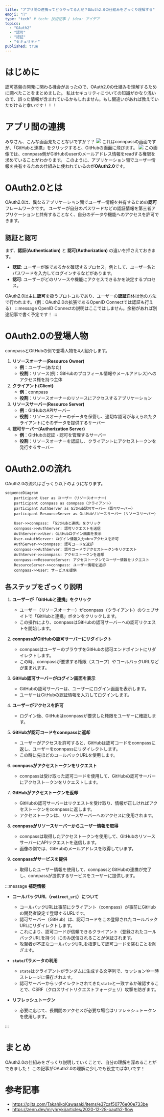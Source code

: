 ```yaml
---
title: "アプリ間の連携ってどうやってるんだ？OAuth2.0の仕組みをざっくり理解する"
emoji: "🔐"
type: "tech" # tech: 技術記事 / idea: アイデア
topics: 
  - "OAuth2"
  - "認可"
  - "認証"
  - "セキュリティ"
published: true
---
```


# はじめに
認可基盤の開発に関わる機会があったので、OAuth2.0の仕組みを理解するために調べたことをまとめました。
私はセキュリティについての知識がかなり浅いので、誤った情報が含まれているかもしれません。もし間違いがあれば教えていただけると幸いです！！！

# アプリ間の連携
みなさん、こんな画面見たことないですか？？
![](https://storage.googleapis.com/zenn-user-upload/128dd484e5a6-20240921.png)
これはconnpassの画面ですが、「GitHubと連携」をクリックすると、GitHubの画面に飛びます。
![](https://storage.googleapis.com/zenn-user-upload/e84d7ab7780c-20240921.png)
この画像では、connpass側がGitHubのuserのメールアドレス情報をreadする権限を求めていることがわかります。
このように、アプリケーション間でユーザー情報を共有するための仕組みに使われているのが**OAuth2.0**です。

# OAuth2.0とは
OAuth2.0は、異なるアプリケーション間でユーザー情報を共有するための**認可**フレームワークです。
ユーザーが自分のパスワードなどの認証情報を第三者アプリケーションと共有することなく、自分のデータや機能へのアクセスを許可できます。

## 認証と認可
まず、**認証(Authentication)** と **認可(Authorization)** の違いを押さえておきます。

- **認証**: ユーザーが誰であるかを確認するプロセス。例として、ユーザー名とパスワードを入力してログインするなどがあります。
- **認可**: ユーザーがどのリソースや機能にアクセスできるかを決定するプロセス。

OAuth2.0は主に**認可**を扱うプロトコルであり、ユーザーの**認証**自体は他の方法で行われます。（例：OAuth2.0の拡張であるOpenID Connectでは認証も行える）
:::message
OpenID Connectの説明はここではしません。余裕があれば別途記事で書く予定です！
:::

# OAuth2.0の登場人物
connpassとGitHubの例で登場人物を4人紹介します。

1. **リソースオーナー(Resource Owner)**
   - **例**：ユーザー(あなた)
   - **役割**：リソース(例：GitHubのプロフィール情報やメールアドレス)へのアクセス権を持つ主体
2. **クライアント(Client)**
    - **例**：connpass
    - **役割**：リソースオーナーのリソースにアクセスするアプリケーション
3. **リソースサーバー(Resource Server)**
    - **例**：GitHubのAPIサーバー
    - **役割**：リソースオーナーのデータを保管し、適切な認可が与えられたクライアントにそのデータを提供するサーバー
4. **認可サーバー(Authorization Server)**
    - **例**：GitHubの認証・認可を管理するサーバー
    - **役割**：リソースオーナーを認証し、クライアントにアクセストークンを発行するサーバー

# OAuth2.0の流れ
OAuth2.0の流れはざっくり以下のようになります。
```mermaid
sequenceDiagram
    participant User as ユーザー（リソースオーナー）
    participant connpass as connpass（クライアント）
    participant AuthServer as GitHub認可サーバー（認可サーバー）
    participant ResourceServer as GitHubリソースサーバー（リソースサーバー）

    User->>connpass: 「GitHubと連携」をクリック
    connpass->>AuthServer: 認可リクエストを送信
    AuthServer->>User: GitHubログイン画面を表示
    User->>AuthServer: ログイン情報入力<br>アクセスを許可
    AuthServer->>connpass: 認可コードを返却
    connpass->>AuthServer: 認可コードでアクセストークンをリクエスト
    AuthServer->>connpass: アクセストークンを返却
    connpass->>ResourceServer: アクセストークンでユーザー情報をリクエスト
    ResourceServer->>connpass: ユーザー情報を返却
    connpass->>User: サービスを提供
```

## 各ステップをざっくり説明

1. **ユーザーが「GitHubと連携」をクリック**

   - ユーザー（リソースオーナー）がconnpass（クライアント）のウェブサイトで「GitHubと連携」ボタンをクリックします。
   - この操作により、connpassはGitHubの認可サーバーへの認可リクエストを開始します。

2. **connpassがGitHubの認可サーバーにリダイレクト**

   - connpassはユーザーのブラウザをGitHubの認可エンドポイントにリダイレクトします。
   - この時、connpassが要求する権限（スコープ）やコールバックURLなどが含まれます。

3. **GitHub認可サーバーがログイン画面を表示**

   - GitHubの認可サーバーは、ユーザーにログイン画面を表示します。
   - ユーザーはGitHubの認証情報を入力してログインします。

4. **ユーザーがアクセスを許可**

   - ログイン後、GitHubはconnpassが要求した権限をユーザーに確認します。

5. **GitHubが認可コードをconnpassに返却**

    - ユーザーがアクセスを許可すると、GitHubは認可コードをconnpassに返し、ユーザーをconnpassにリダイレクトします。
    - この時に先ほどのコールバックURLを使用します。

6. **connpassがアクセストークンをリクエスト**

   - connpassは受け取った認可コードを使用して、GitHubの認可サーバーにアクセストークンをリクエストします。

7. **GitHubがアクセストークンを返却**

   - GitHubの認可サーバーはリクエストを受け取り、情報が正しければアクセストークンをconnpassに返します。
   - アクセストークンは、リソースサーバーへのアクセスに使用されます。

8. **connpassがリソースサーバーからユーザー情報を取得**

   - connpassは取得したアクセストークンを使用して、GitHubのリソースサーバーにAPIリクエストを送信します。
   - 画像の例では、GitHubのメールアドレスを取得しています。

9. **connpassがサービスを提供**

   - 取得したユーザー情報を使用して、connpassとGitHubの連携が完了し、connpassが提供するサービスをユーザーに提供します。

:::message
**補足情報**

- **コールバックURL（`redirect_uri`）について**
   - コールバックURLは事前にクライアント（connpass）が事前にGitHubの開発者設定で登録するURLです。
   - 認可サーバー（GitHub）は、認可コードをこの登録されたコールバックURLにリダイレクトします。 
   - これにより、認可コードが信頼できるクライアント（登録されたコールバックURLを持つ）にのみ送信されることが保証されます。
   - 攻撃者が不正なコールバックURLを指定して認可コードを盗むことを防ぎます。

- **`state`パラメータの利用**
   - `state`はクライアントがランダムに生成する文字列で、セッションや一時ストレージに保存されます。
   - 認可サーバーからリダイレクトされてきた`state`と一致するか確認することで、CSRF（クロスサイトリクエストフォージェリ）攻撃を防ぎます。

- **リフレッシュトークン**
   - 必要に応じて、長期間のアクセスが必要な場合はリフレッシュトークンを使用します。

:::
# まとめ
OAuth2.0の仕組みをざっくり説明していくことで、自分の理解を深めることができました！
この記事がOAuth2.0の理解に少しでも役立てば幸いです！

# 参考記事
- https://qiita.com/TakahikoKawasaki/items/e37caf50776e00e733be
- https://zenn.dev/mryhryki/articles/2020-12-28-oauth2-flow
